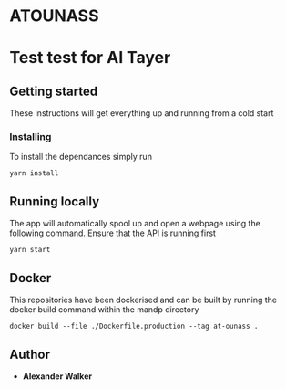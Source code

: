 # ATOUNASS

# Test test for Al Tayer

## Getting started

These instructions will get everything up and running from a cold start

### Installing

To install the dependances simply run 

```
yarn install 
```

## Running locally

The app will automatically spool up and open a webpage using the following command. Ensure that the API is running first

```
yarn start
```


## Docker

This repositories have been dockerised and can be built by running the docker build command within the mandp directory

```
docker build --file ./Dockerfile.production --tag at-ounass .
```

## Author

* **Alexander Walker**